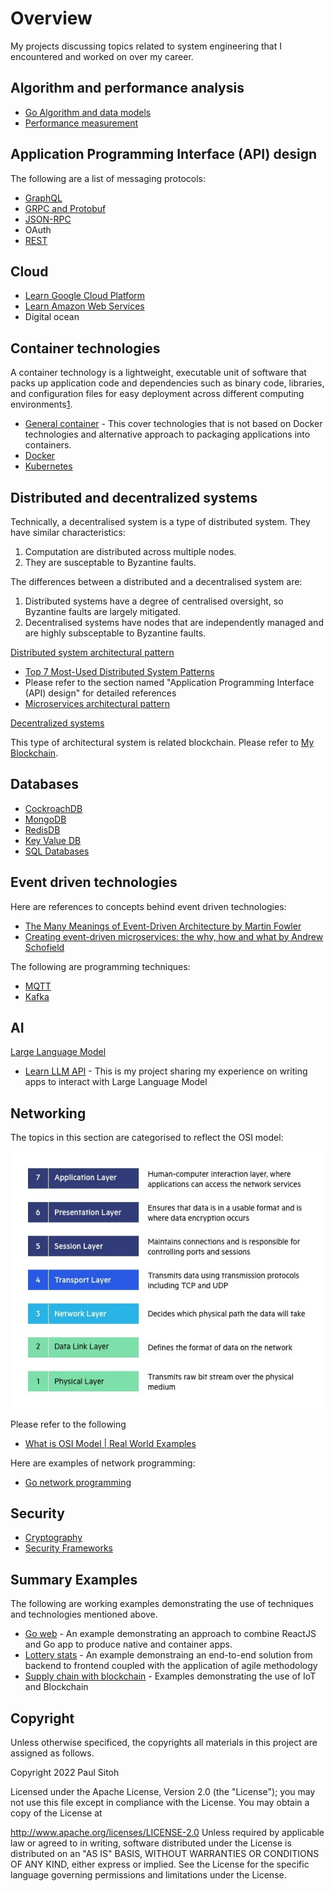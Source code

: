 # Overview

My projects discussing topics related to system engineering that I encountered and worked on over my career.

## Algorithm and performance analysis

* [Go Algorithm and data models](https://github.com/paulwizviz/go-algo)
* [Performance measurement](https://github.com/paulwizviz/compute-performance.git)

## Application Programming Interface (API) design

The following are a list of messaging protocols:

* [GraphQL](https://github.com/paulwizviz/learn-graphql)
* [GRPC and Protobuf](https://github.com/paulwizviz/protobuf-lib-template)
* [JSON-RPC](https://github.com/paulwizviz/learn-jsonrpc.git)
* OAuth
* [REST](https://github.com/paulwizviz/learn-rest)

## Cloud

* [Learn Google Cloud Platform](https://github.com/paulwizviz/learn-gcp)
* [Learn Amazon Web Services](https://github.com/paulwizviz/learn-aws)
* Digital ocean

## Container technologies

A container technology is a lightweight, executable unit of software that packs up application code and dependencies such as binary code, libraries, and configuration files for easy deployment across different computing environments[1](https://www.solarwinds.com/resources/it-glossary/container).

* [General container](https://github.com/paulwizviz/learn-container) - This cover technologies that is not based on Docker technologies and alternative approach to packaging applications into containers.
* [Docker](https://github.com/paulwizviz/learn-docker.git)
* [Kubernetes](https://github.com/paulwizviz/learn-k8s.git)

## Distributed and decentralized systems

Technically, a decentralised system is a type of distributed system. They have similar characteristics:

1. Computation are distributed across multiple nodes.
1. They are susceptable to Byzantine faults.

The differences between a distributed and a decentralised system are:

1. Distributed systems have a degree of centralised oversight, so Byzantine faults are largely mitigated.
1. Decentralised systems have nodes that are independently managed and are highly subsceptable to Byzantine faults. 

<u>Distributed system architectural pattern</u>

* [Top 7 Most-Used Distributed System Patterns](https://www.youtube.com/watch?v=nH4qjmP2KEE)
* Please refer to the section named "Application Programming Interface (API) design" for detailed references
* [Microservices architectural pattern](https://github.com/paulwizviz/learn-microservices)

<u>Decentralized systems</u>

This type of architectural system is related blockchain. Please refer to [My Blockchain](https://github.com/paulwizviz/my-blockchain).

## Databases

* [CockroachDB](https://github.com/paulwizviz/learn-cockroachdb)
* [MongoDB](https://github.com/paulwizviz/learn-mongodb)
* [RedisDB](https://github.com/paulwizviz/learn-redis)
* [Key Value DB](https://github.com/paulwizviz/learn-keyvaluedb)
* [SQL Databases](https://github.com/paulwizviz/learn-sql)

## Event driven technologies

Here are references to concepts behind event driven technologies:

* [The Many Meanings of Event-Driven Architecture by Martin Fowler](https://www.youtube.com/watch?v=STKCRSUsyP0)
* [Creating event-driven microservices: the why, how and what by Andrew Schofield](https://www.youtube.com/watch?v=ksRCq0BJef8)

The following are programming techniques:

* [MQTT](https://github.com/paulwizviz/learn-mqtt)
* [Kafka](https://github.com/paulwizviz/learn-kafka)

## AI

<u>Large Language Model</u>

* [Learn LLM API](https://github.com/paulwizviz/learn-llm-api.git) - This is my project sharing my experience on writing apps to interact with Large Language Model

## Networking

The topics in this section are categorised to reflect the OSI model:

![OSI Model](./images/OSI-7-layers.jpg)

Please refer to the following 
* [What is OSI Model | Real World Examples ](https://www.youtube.com/watch?v=0y6FtKsg6J4)

Here are examples of network programming:

* [Go network programming](https://github.com/paulwizviz/go-networking.git)

## Security

* [Cryptography](https://github.com/paulwizviz/learn-crypto)
* [Security Frameworks](https://github.com/paulwizviz/learn-security)

## Summary Examples

The following are working examples demonstrating the use of techniques and technologies mentioned above. 

* [Go web](https://github.com/paulwizviz/go-web) - An example demonstrating an approach to combine ReactJS and Go app to produce native and container apps.
* [Lottery stats](https://github.com/paulwizviz/lotterystat) - An example demonstraing an end-to-end solution from backend to frontend coupled with the application of agile methodology
* [Supply chain with blockchain](https://github.com/paulwizviz/mengawas) - Examples demonstrating the use of IoT and Blockchain

## Copyright

Unless otherwise specificed, the copyrights all materials in this project are assigned as follows.

Copyright 2022 Paul Sitoh

Licensed under the Apache License, Version 2.0 (the "License"); you may not use this file except in compliance with the License. You may obtain a copy of the License at

http://www.apache.org/licenses/LICENSE-2.0
Unless required by applicable law or agreed to in writing, software distributed under the License is distributed on an "AS IS" BASIS, WITHOUT WARRANTIES OR CONDITIONS OF ANY KIND, either express or implied. See the License for the specific language governing permissions and limitations under the License.